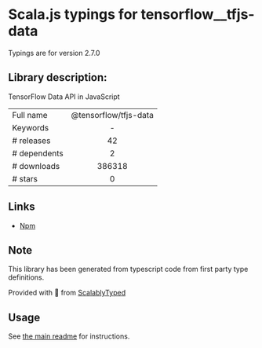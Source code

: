 
# Scala.js typings for tensorflow__tfjs-data

Typings are for version 2.7.0

## Library description:
TensorFlow Data API in JavaScript

|                    |                 |
| ------------------ | :-------------: |
| Full name          | @tensorflow/tfjs-data |
| Keywords           | - |
| # releases         | 42 |
| # dependents       | 2 |
| # downloads        | 386318 |
| # stars            | 0 |

## Links
- [Npm](https://www.npmjs.com/package/%40tensorflow%2Ftfjs-data)
    


## Note
This library has been generated from typescript code from first party type definitions.

Provided with :purple_heart: from [ScalablyTyped](https://github.com/oyvindberg/ScalablyTyped)

## Usage
See [the main readme](../../readme.md) for instructions.


